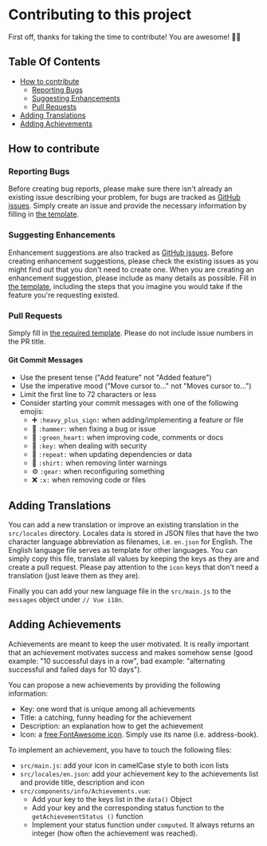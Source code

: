 # Contributing to this project

First off, thanks for taking the time to contribute! You are awesome! :tada::clap:

## Table Of Contents

- [How to contribute](#how-to-contribute)
  - [Reporting Bugs](#reporting-bugs)
  - [Suggesting Enhancements](#suggesting-enhancements)
  - [Pull Requests](#pull-requests)
- [Adding Translations](#adding-translations)  
- [Adding Achievements](#adding-achievements)
  
## How to contribute

### Reporting Bugs

Before creating bug reports, please make sure there isn't already an existing issue describing your problem, for bugs are tracked as [GitHub issues](https://github.com/devmount/you-can-quit/issues). Simply create an issue and provide the necessary information by filling in [the template](https://github.com/devmount/you-can-quit/issues/new?template=bug_report.md).

### Suggesting Enhancements

Enhancement suggestions are also tracked as [GitHub issues](https://github.com/devmount/you-can-quit/issues). Before creating enhancement suggestions, please check the existing issues as you might find out that you don't need to create one. When you are creating an enhancement suggestion, please include as many details as possible. Fill in [the template](https://github.com/devmount/you-can-quit/issues/new?template=feature_request.md), including the steps that you imagine you would take if the feature you're requesting existed.

### Pull Requests

Simply fill in [the required template](./PULL_REQUEST_TEMPLATE.md). Please do not include issue numbers in the PR title.

#### Git Commit Messages

- Use the present tense ("Add feature" not "Added feature")
- Use the imperative mood ("Move cursor to..." not "Moves cursor to...")
- Limit the first line to 72 characters or less
- Consider starting your commit messages with one of the following emojis:
  - :heavy_plus_sign: `:heavy_plus_sign:` when adding/implementing a feature or file
  - :hammer: `:hammer:` when fixing a bug or issue
  - :green_heart: `:green_heart:` when improving code, comments or docs
  - :key: `:key:` when dealing with security
  - :repeat: `:repeat:` when updating dependencies or data
  - :shirt: `:shirt:` when removing linter warnings
  - :gear: `:gear:` when reconfiguring something
  - :x: `:x:` when removing code or files

## Adding Translations

You can add a new translation or improve an existing translation in the `src/locales` directory. Locales data is stored in JSON files that have the two character language abbreviation as filenames, i.e. `en.json` for English. The English language file serves as template for other languages. You can simply copy this file, translate all values by keeping the keys as they are and create a pull request. Please pay attention to the `icon` keys that don't need a translation (just leave them as they are).

Finally you can add your new language file in the `src/main.js` to the `messages` object under `// Vue i18n`.

## Adding Achievements

Achievements are meant to keep the user motivated. It is really important that an achievement motivates success and makes somehow sense (good example: "10 successful days in a row", bad example: "alternating successful and failed days for 10 days").

You can propose a new achievements by providing the following information:

- Key: one word that is unique among all achievements
- Title: a catching, funny heading for the achievement
- Description: an explanation how to get the achievement
- Icon: a [free FontAwesome icon](https://fontawesome.com/icons?d=gallery&m=free). Simply use its name (i.e. address-book).

To implement an achievement, you have to touch the following files:

- `src/main.js`: add your icon in camelCase style to both icon lists
- `src/locales/en.json`: add your achievement key to the achievements list and provide title, description and icon
- `src/components/info/Achievements.vue`:
  - Add your key to the keys list in the `data()` Object
  - Add your key and the corresponding status function to the `getAchievementStatus ()` function
  - Implement your status function under `computed`. It always returns an integer (how often the achievement was reached).
